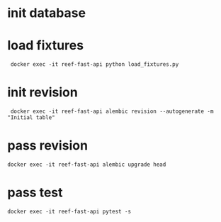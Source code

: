 # init database

# load fixtures
```
 docker exec -it reef-fast-api python load_fixtures.py

```
# init revision
```
 docker exec -it reef-fast-api alembic revision --autogenerate -m "Initial table"
```

# pass revision
```
docker exec -it reef-fast-api alembic upgrade head
```

# pass test
```
docker exec -it reef-fast-api pytest -s
```
